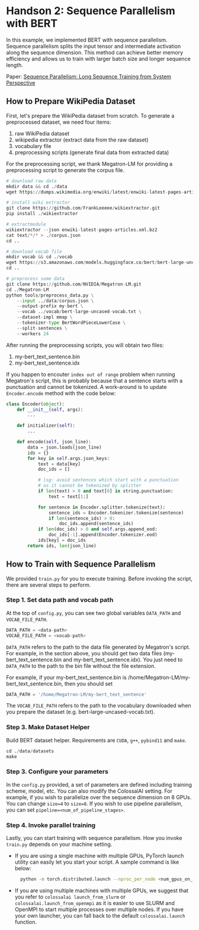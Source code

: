 # Handson 2: Sequence Parallelism with BERT

In this example, we implemented BERT with sequence parallelism. Sequence parallelism splits the input tensor and intermediate 
activation along the sequence dimension. This method can achieve better memory efficiency and allows us to train with larger batch size and longer sequence length.

Paper: [Sequence Parallelism: Long Sequence Training from System Perspective](https://arxiv.org/abs/2105.13120)

## How to Prepare WikiPedia Dataset

First, let's prepare the WikiPedia dataset from scratch. To generate a preprocessed dataset, we need four items:
1. raw WikiPedia dataset
2. wikipedia extractor (extract data from the raw dataset)
3. vocabulary file
4. preprocessing scripts (generate final data from extracted data)

For the preprocessing script, we thank Megatron-LM for providing a preprocessing script to generate the corpus file.

```python
# download raw data 
mkdir data && cd ./data
wget https://dumps.wikimedia.org/enwiki/latest/enwiki-latest-pages-articles.xml.bz2

# install wiki extractor
git clone https://github.com/FrankLeeeee/wikiextractor.git
pip install ./wikiextractor

# extractmodule 
wikiextractor --json enwiki-latest-pages-articles.xml.bz2
cat text/*/* > ./corpus.json
cd ..

# download vocab file
mkdir vocab && cd ./vocab
wget https://s3.amazonaws.com/models.huggingface.co/bert/bert-large-uncased-vocab.txt
cd ..

# preprocess some data 
git clone https://github.com/NVIDIA/Megatron-LM.git
cd ./Megatron-LM
python tools/preprocess_data.py \
    --input ../data/corpus.json \
    --output-prefix my-bert \
    --vocab ../vocab/bert-large-uncased-vocab.txt \
    --dataset-impl mmap \
    --tokenizer-type BertWordPieceLowerCase \
    --split-sentences \
    --workers 24
```

After running the preprocessing scripts, you will obtain two files:
1. my-bert_text_sentence.bin
2. my-bert_text_sentence.idx

If you happen to encouter `index out of range` problem when running Megatron's script,
this is probably because that a sentence starts with a punctuation and cannot be tokenized. A work-around is to update `Encoder.encode` method with the code below:

```python
class Encoder(object):
    def __init__(self, args):
        ...

    def initializer(self):
        ...

    def encode(self, json_line):
        data = json.loads(json_line)
        ids = {}
        for key in self.args.json_keys:
            text = data[key]
            doc_ids = []

            # lsg: avoid sentences which start with a punctuation
            # as it cannot be tokenized by splitter
            if len(text) > 0 and text[0] in string.punctuation:
                text = text[1:]

            for sentence in Encoder.splitter.tokenize(text):
                sentence_ids = Encoder.tokenizer.tokenize(sentence)
                if len(sentence_ids) > 0:
                    doc_ids.append(sentence_ids)
            if len(doc_ids) > 0 and self.args.append_eod:
                doc_ids[-1].append(Encoder.tokenizer.eod)
            ids[key] = doc_ids
        return ids, len(json_line)
```

## How to Train with Sequence Parallelism

We provided `train.py` for you to execute training. Before invoking the script, there are several 
steps to perform.

### Step 1. Set data path and vocab path

At the top of `config.py`, you can see two global variables `DATA_PATH` and `VOCAB_FILE_PATH`. 

```python
DATA_PATH = <data-path>
VOCAB_FILE_PATH = <vocab-path>
```

`DATA_PATH` refers to the path to the data file generated by Megatron's script. For example, in the section above, you should get two data files (my-bert_text_sentence.bin and my-bert_text_sentence.idx). You just need to `DATA_PATH` to the path to the bin file without the file extension.

For example, if your my-bert_text_sentence.bin is /home/Megatron-LM/my-bert_text_sentence.bin, then you should set

```python
DATA_PATH = '/home/Megatron-LM/my-bert_text_sentence'
```

The `VOCAB_FILE_PATH` refers to the path to the vocabulary downloaded when you prepare the dataset 
(e.g. bert-large-uncased-vocab.txt).

### Step 3. Make Dataset Helper

Build BERT dataset helper. Requirements are `CUDA`, `g++`, `pybind11` and `make`.

```python
cd ./data/datasets
make
```

### Step 3. Configure your parameters

In the `config.py` provided, a set of parameters are defined including training scheme, model, etc.
You can also modify the ColossalAI setting. For example, if you wish to parallelize over the 
sequence dimension on 8 GPUs. You can change `size=4` to `size=8`. If you wish to use pipeline parallelism, you can set `pipeline=<num_of_pipeline_stages>`.

### Step 4. Invoke parallel training

Lastly, you can start training with sequence parallelism. How you invoke `train.py` depends on your 
machine setting.

- If you are using a single machine with multiple GPUs, PyTorch launch utility can easily let you
  start your script. A sample command is like below:

  ```bash
    python -m torch.distributed.launch --nproc_per_node <num_gpus_on_this_machine> --master_addr localhost --master_port 29500 train.py
  ```

- If you are using multiple machines with multiple GPUs, we suggest that you refer to `colossalai
  launch_from_slurm` or `colossalai.launch_from_openmpi` as it is easier to use SLURM and OpenMPI 
  to start multiple processes over multiple nodes. If you have your own launcher, you can fall back 
  to the default `colossalai.launch` function.
  
